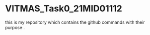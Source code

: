 # VITMAS_Task0_21MID01112
this is my repository which contains the github commands with their purpose .

